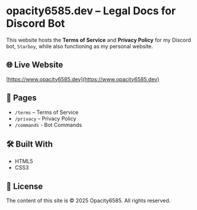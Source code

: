 # opacity6585.dev – Legal Docs for Discord Bot

This website hosts the **Terms of Service** and **Privacy Policy** for my Discord bot, `Starboy`, while also functioning as my personal website.

## 🌐 Live Website
[https://www.opacity6585.dev](https://www.opacity6585.dev)

## 📄 Pages
- `/terms` – Terms of Service
- `/privacy` – Privacy Policy
- `/commands` - Bot Commands

## 🛠 Built With
- HTML5
- CSS3

## 📜 License
The content of this site is © 2025 Opacity6585. All rights reserved.
